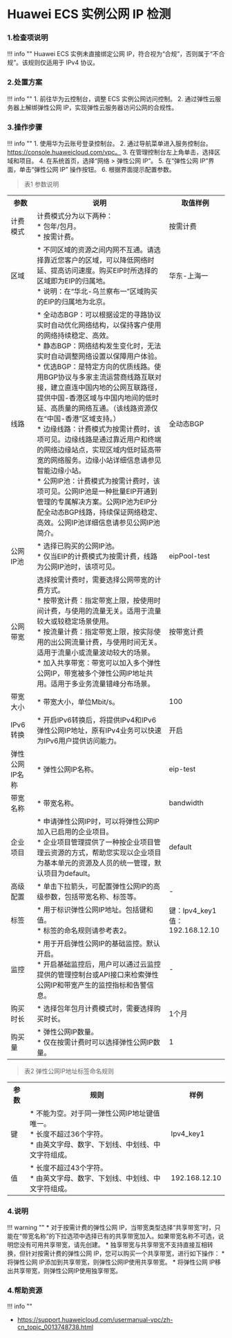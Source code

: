 # Huawei ECS 实例公网 IP 检测

### 1.检查项说明
!!! info ""
Huawei ECS 实例未直接绑定公网 IP，符合视为“合规”，否则属于“不合规”。该规则仅适用于 IPv4 协议。

### 2.处置方案
!!! info ""
    1. 前往华为云控制台，调整 ECS 实例公网访问控制。
    2. 通过弹性云服务器上解绑弹性公网 IP，实现弹性云服务器访问公网的合规性。

### 3.操作步骤
!!! info ""
    1. 使用华为云账号登录控制台。
    2. 通过导航菜单进入服务控制台。https://console.huaweicloud.com/vpc。
    3. 在管理控制台左上角单击，选择区域和项目。
    4. 在系统首页，选择“网络 > 弹性公网 IP”。
    5. 在“弹性公网 IP”界面，单击“弹性公网 IP” 操作按钮。
    6. 根据界面提示配置参数。

> 表1 参数说明

<table>
    <tr>
        <th  colspan="8">参数</th>
        <th  colspan="8">说明</th>
        <th  colspan="8">取值样例</th>
    </tr>
    <tr>
        <td  colspan="8">计费模式</td>
        <td  colspan="8">
            <span>计费模式分为以下两种：</span></br>
            <span>* 包年/包月。</span></br>
            <span>* 按需计费。</span>
        </td>
        <td  colspan="8">按需计费</td>
    </tr>
    <tr>
        <td  colspan="8">区域</td>
        <td  colspan="8">
            <span>* 不同区域的资源之间内网不互通。请选择靠近您客户的区域，可以降低网络时延、提高访问速度。购买EIP时所选择的区域即为EIP的归属地。</span></br>
            <span>* 说明：在“华北-乌兰察布一”区域购买的EIP的归属地为北京。</span>
        </td>
        <td  colspan="8">华东-上海一</td>
    </tr>
    <tr>
        <td  colspan="8">线路</td>
        <td  colspan="8">
            <span>* 全动态BGP：可以根据设定的寻路协议实时自动优化网络结构，以保持客户使用的网络持续稳定、高效。</span></br>
            <span>* 静态BGP：网络结构发生变化时，无法实时自动调整网络设置以保障用户体验。</span></br>
            <span>* 优选BGP：是特定方向的优质线路。使用BGP协议与多家主流运营商线路互联对接，建立直连中国内地的公网互联路径，提供中国-香港区域与中国内地间的低时延、高质量的网络互通。（该线路资源仅在“中国-香港”区域支持。）</span></br>
            <span>* 边缘线路：计费模式为按需计费时，该项可见。边缘线路是通过靠近用户和终端的网络边缘站点，实现区域内低时延高带宽的网络服务。边缘小站详细信息请参见 智能边缘小站。</span></br>
            <span>* 公网IP池：计费模式为按需计费时，该项可见。公网IP池是一种批量EIP开通到管理的专属解决方案。公网IP池为EIP分配全动态BGP线路，持续保证网络稳定、高效。公网IP池详细信息请参见公网IP池简介。</span>
        </td>
        <td  colspan="8">全动态BGP</td>
    </tr>
    <tr>
        <td  colspan="8">公网IP池</td>
        <td  colspan="8">
            <span>* 选择已购买的公网IP池。</span></br>
            <span>* 仅当EIP的计费模式为按需计费，线路为公网IP池时，该项可见。</span></br>
        </td>
        <td  colspan="8">eipPool-test</td>
    </tr>
    <tr>
        <td  colspan="8">公网带宽</td>
        <td  colspan="8">
            <span>选择按需计费时，需要选择公网带宽的计费方式。</span></br>
            <span>* 按带宽计费：指定带宽上限，按使用时间计费，与使用的流量无关。适用于流量较大或较稳定场景使用。</span></br>
            <span>* 按流量计费：指定带宽上限，按实际使用的出公网流量计费，与使用时间无关。适用于流量小或流量波动较大的场景。</span></br>
            <span>* 加入共享带宽：带宽可以加入多个弹性公网IP，带宽被多个弹性公网IP地址共用。适用于多业务流量错峰分布场景。</span></br>
        </td>
        <td  colspan="8">按带宽计费</td>
    </tr>
    <tr>
        <td  colspan="8">带宽大小</td>
        <td  colspan="8">
            <span>* 带宽大小，单位Mbit/s。</span></br>
        </td>
        <td  colspan="8">100</td>
    </tr>
    <tr>
        <td  colspan="8">IPv6转换</td>
        <td  colspan="8">
            <span>* 开启IPv6转换后，将提供IPv4和IPv6弹性公网IP地址，原有IPv4业务可以快速为IPv6用户提供访问能力。</span></br>
        </td>
        <td  colspan="8">开启</td>
    </tr>
    <tr>
        <td  colspan="8">弹性公网IP名称</td>
        <td  colspan="8">
            <span>* 弹性公网IP名称。</span>
        </td>
        <td  colspan="8">eip-test</td>
    </tr>
    <tr>
        <td  colspan="8">带宽名称</td>
        <td  colspan="8">
            <span>* 带宽名称。</span>
        </td>
        <td  colspan="8">bandwidth</td>
    </tr>
    <tr>
        <td  colspan="8">企业项目</td>
        <td  colspan="8">
            <span>* 申请弹性公网IP时，可以将弹性公网IP加入已启用的企业项目。</span></br>
            <span>* 企业项目管理提供了一种按企业项目管理云资源的方式，帮助您实现以企业项目为基本单元的资源及人员的统一管理，默认项目为default。</span>
        </td>
        <td  colspan="8">default</td>
    </tr>
    <tr>
        <td  colspan="8">高级配置</td>
        <td  colspan="8">
            <span>* 单击下拉箭头，可配置弹性公网IP的高级参数，包括带宽名称、标签等。</span>
        </td>
        <td  colspan="8">-</td>
    </tr>
    <tr>
        <td  colspan="8">标签</td>
        <td  colspan="8">
            <span>* 用于标识弹性公网IP地址。包括键和值。</span></br>
            <span>* 标签的命名规则请参考表2。</span>
        </td>
        <td  colspan="8">
            <span>键：Ipv4_key1</span></br> 
            <span>值：192.168.12.10</span>
        </td>
    </tr>
    <tr>
        <td  colspan="8">监控</td>
        <td  colspan="8">
            <span>* 用于开启弹性公网IP的基础监控。默认开启。</span></br>
            <span>* 开启基础监控后，用户可以通过云监控提供的管理控制台或API接口来检索弹性公网IP和带宽产生的监控指标和告警信息。</span>
        </td>
        <td  colspan="8">-</td>
    </tr>
    <tr>
        <td  colspan="8">购买时长</td>
        <td  colspan="8">
            <span>* 选择包年包月计费模式时，需要选择购买时长。</span>
        </td>
        <td  colspan="8">1个月</td>
    </tr>
    <tr>
        <td  colspan="8">购买量</td>
        <td  colspan="8">
            <span>* 弹性公网IP数量。</span></br>
            <span>* 仅在按需计费时可以选择弹性公网IP数量。</span>
        </td>
        <td  colspan="8">1</td>
    </tr>
</table>

> 表2 弹性公网IP地址标签命名规则

<table>
    <tr>
        <th  colspan="8">参数</th>
        <th  colspan="8">规则</th>
        <th  colspan="8">样例</th>
    </tr>
    <tr>
        <td  colspan="8">键</td>
        <td  colspan="8">
            <span>* 不能为空。对于同一弹性公网IP地址键值唯一。</span></br>
            <span>* 长度不超过36个字符。</span></br>
            <span>* 由英文字母、数字、下划线、中划线、中文字符组成。</span>
        </td>
        <td  colspan="8">Ipv4_key1</td>
    </tr>
    <tr>
        <td  colspan="8">值</td>
        <td  colspan="8">
            <span>* 长度不超过43个字符。</span></br>
            <span>* 由英文字母、数字、下划线、中划线、中文字符组成。</span>
        </td>
        <td  colspan="8">192.168.12.10</td>
    </tr>
</table>

### 4.说明
!!! warning ""
    * 对于按需计费的弹性公网 IP，当带宽类型选择“共享带宽”时，只能在“带宽名称”的下拉选项中选择已有的共享带宽加入。如果带宽名称不可选，说明您没有可用共享带宽，请先创建。
    * 独享带宽与共享带宽不支持直接互相转换，但针对按需计费的弹性公网 IP，您可以购买一个共享带宽，进行如下操作：
        * 将弹性公网 IP添加到共享带宽，则弹性公网IP使用共享带宽。
        * 将弹性公网 IP移出共享带宽，则弹性公网IP使用独享带宽。

### 4.帮助资源
!!! info ""
- https://support.huaweicloud.com/usermanual-vpc/zh-cn_topic_0013748738.html
